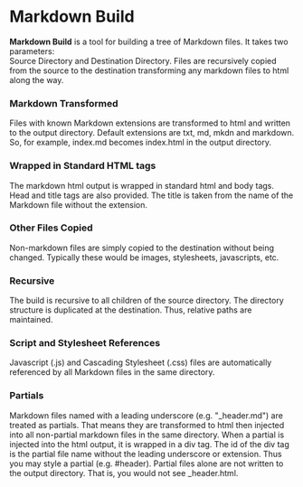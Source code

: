 # Markdown Build

**Markdown Build** is a tool for building a tree 
of Markdown files. It takes two parameters:  
Source Directory and
Destination Directory. 
Files are recursively copied from the source to the destination transforming any markdown files to html along the way.

### Markdown Transformed
Files with known Markdown extensions are transformed to html and written to the output directory. 
Default extensions are txt, md, mkdn and markdown.
So, for example, index.md becomes index.html in the output directory.

### Wrapped in Standard HTML tags
The markdown html output is wrapped in standard html and body tags. Head and title tags are also provided. 
The title is taken from the name of the Markdown file without the extension.

### Other Files Copied
Non-markdown files are simply copied to the destination without being changed.
Typically these would be images, stylesheets, javascripts, etc.

### Recursive
The build is recursive to all children of the source directory. 
The directory structure is duplicated at the destination. 
Thus, relative paths are maintained.

### Script and Stylesheet References
Javascript (.js) and Cascading Stylesheet (.css) files are automatically referenced by all Markdown files in the same directory. 

### Partials
Markdown files named with a leading underscore (e.g. "\_header.md") are treated as partials. 
That means they are transformed to html then injected into all non-partial markdown files in the same directory.
When a partial is injected into the html output, it is wrapped in a div tag.
The id of the div tag is the partial file name without the leading underscore or extension. 
Thus you may style a partial (e.g. \#header).
Partial files alone are not written to the output directory.
That is, you would not see \_header.html.














